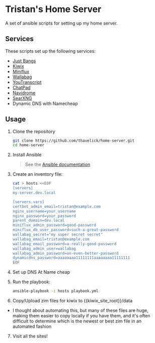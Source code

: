 # Tristan's Home Server

A set of ansible scripts for setting up my home server.

## Services
These scripts set up the following services:
* [Just Bangs](https://github.com/thavelick/just-bangs)
* [Kiwix](https://kiwix.org)
* [Miniflux](https://miniflux.net)
* [Wallabag](https://wallabag.org)
* [YouTranscript](https://github.com/thavelick/youtranscript)
* [ChatPad](https://github.com/deiucanta/chatpad)
* [Navidrome](https://www.navidrome.org)
* [SearXNG](https://github.com/searxng/searxng)
* Dynamic DNS with Namecheap

## Usage

1. Clone the repository
    ```bash
    git clone https://github.com/thavelick/home-server.git
    cd home-server
    ```
2. Install Ansible
    > See the [Ansible documentation](https://docs.ansible.com/ansible/latest/intro_installation.html)
3. Create an inventory file:
    ```bash
    cat > hosts <<EOF
    [servers]
    my-server.dev.local

    [servers.vars]
    certbot_admin_email=tristan@example.com
    nginx_username=your_username
    nginx_password=your_password
    parent_domain=dev.local
    miniflux_admin_password=good-password
    miniflux_db_user_password=such-a-great-password
    wallabag_secret="my super secret secret"
    wallabag_email=tristan@example.com
    wallabag_email_password=a-really-good-password
    wallabag_admin_user=wallabag
    wallabag_admin_password=an-even-better-password
    dynamicdns_password=aaaaaaaa11111111aaaaaaaa11111111
    EOF
    ```
4. Set up DNS At Name cheap

5. Run the playbook:
    ```bash
    ansible-playbook -i hosts playbook.yml
    ```
6. Copy/Upload zim files for kiwix to {{kiwix_site_root}}/data
  * I thought about automating this, but many of these files are huge, making them easier to copy
    locally if you have them, and it's often difficult to determine which is the newest or
    best zim file in an automated fashion
7. Visit all the sites!

